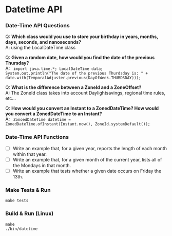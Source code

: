 # Datetime API

### Date-Time API Questions
Q: <b>Which class would you use to store your birthday in years, months, days, seconds, and nanoseconds?</b>  
A: using the LocalDateTime class  

Q: <b>Given a random date, how would you find the date of the previous Thursday?</b>  
A: 
<code>
import java.time.\*;
LocalDateTime data;
System.out.println("The date of the previous Thurdsday is: " +
                   date.with(TemporalAdjuster.previous(DayOfWeek.THURDSDAY)));
</code>

Q: <b>What is the difference between a ZoneId and a ZoneOffset?</b>  
A: The ZoneId class takes into account Daylightsavings, regional time rules, etc...  

Q: <b>How would you convert an Instant to a ZonedDateTime? How would you convert a ZonedDateTime to an Instant?</b>  
A: 
<code>
ZonoedDateTime datetime = ZonedDateTime.ofInstant(Instant.now(), ZoneId.systemDefault());
</code>
       
### Date-Time API Functions
- [ ] Write an example that, for a given year, reports the length of each month within that year.
- [ ] Write an example that, for a given month of the current year, lists all of the Mondays in that month.
- [ ] Write an example that tests whether a given date occurs on Friday the 13th.

### Make Tests & Run
```
make tests
```

### Build & Run (Linux)
```
make
./bin/datetime
```
